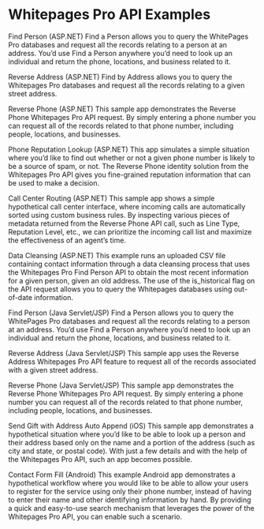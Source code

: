 Whitepages Pro API Examples
===========

Find Person (ASP.NET)
Find a Person allows you to query the WhitePages Pro databases and request all the records relating to a person at an address. You’d use Find a Person anywhere you’d need to look up an individual and return the phone, locations, and business related to it.

Reverse Address (ASP.NET)
Find by Address allows you to query the Whitepages Pro databases and request all the records relating to a given street address.

Reverse Phone (ASP.NET)
This sample app demonstrates the Reverse Phone Whitepages Pro API request. By simply entering a phone number you can request all of the records related to that phone number, including people, locations, and businesses.

Phone Reputation Lookup (ASP.NET)
This app simulates a simple situation where you’d like to find out whether or not a given phone number is likely to be a source of spam, or not. The Reverse Phone identity solution from the Whitepages Pro API gives you fine-grained reputation information that can be used to make a decision.

Call Center Routing (ASP.NET)
This sample app shows a simple hypothetical call center interface, where incoming calls are automatically sorted using custom business rules. By inspecting various pieces of metadata returned from the Reverse Phone API call, such as Line Type, Reputation Level, etc., we can prioritize the incoming call list and maximize the effectiveness of an agent’s time.

Data Cleansing (ASP.NET)
This example runs an uploaded CSV file containing contact information through a data cleansing process that uses the Whitepages Pro Find Person API to obtain the most recent information for a given person, given an old address. The use of the is_historical flag on the API request allows you to query the Whitepages databases using out-of-date information.

Find Person (Java Servlet/JSP)
Find a Person allows you to query the WhitePages Pro databases and request all the records relating to a person at an address. You’d use Find a Person anywhere you’d need to look up an individual and return the phone, locations, and business related to it.

Reverse Address (Java Servlet/JSP)
This sample app uses the Reverse Address Whitepages Pro API feature to request all of the records associated with a given street address.

Reverse Phone (Java Servlet/JSP)
This sample app demonstrates the Reverse Phone Whitepages Pro API request. By simply entering a phone number you can request all of the records related to that phone number, including people, locations, and businesses.

Send Gift with Address Auto Append (iOS)
This sample app demonstrates a hypothetical situation where you’d like to be able to look up a person and their address based only on the name and a portion of the address (such as city and state, or postal code). With just a few details and with the help of the Whitepages Pro API, such an app becomes possible.

Contact Form Fill (Android)
This example Android app demonstrates a hypothetical workflow where you would like to be able to allow your users to register for the service using only their phone number, instead of having to enter their name and other identifying information by hand. By providing a quick and easy-to-use search mechanism that leverages the power of the Whitepages Pro API, you can enable such a scenario.
